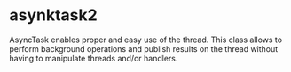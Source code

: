 # asynktask2
AsyncTask enables proper and easy use of the thread. This class allows to perform background operations and publish results on the thread without having to manipulate threads and/or handlers.

